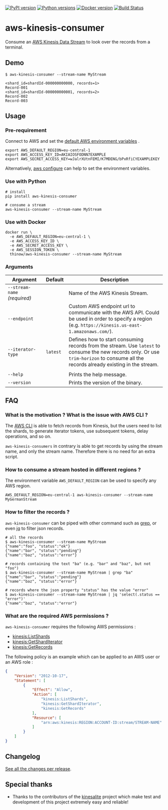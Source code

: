 [![PyPI version](https://img.shields.io/pypi/v/aws-kinesis-consumer.svg)](https://pypi.org/project/aws-kinesis-consumer)
[![Python versions](https://img.shields.io/pypi/pyversions/aws-kinesis-consumer.svg)](https://pypi.org/project/aws-kinesis-consumer)
[![Docker version](https://img.shields.io/docker/v/thinow/aws-kinesis-consumer?sort=semver&label=docker)](https://hub.docker.com/r/thinow/aws-kinesis-consumer)
[![Build Status](https://travis-ci.com/thinow/aws-kinesis-consumer.svg?token=vwaCq8jYcvaxfHBRGUqa&branch=master)](https://travis-ci.com/thinow/aws-kinesis-consumer)

# aws-kinesis-consumer

Consume an [AWS Kinesis Data Stream](https://aws.amazon.com/kinesis/data-streams/) to look over the records from a terminal.

## Demo

```shell
$ aws-kinesis-consumer --stream-name MyStream

<shard_id=shardId-000000000000, records=1>
Record-001
<shard_id=shardId-000000000001, records=2>
Record-002
Record-003
```

## Usage

### Pre-requirement

Connect to AWS and set
the [default AWS environment variables](https://docs.aws.amazon.com/cli/latest/userguide/cli-configure-envvars.html#envvars-list)
.

```shell script
export AWS_DEFAULT_REGION=eu-central-1
export AWS_ACCESS_KEY_ID=AKIAIOSFODNN7EXAMPLE
export AWS_SECRET_ACCESS_KEY=wJalrXUtnFEMI/K7MDENG/bPxRfiCYEXAMPLEKEY
```

Alternatively, [aws configure](https://docs.aws.amazon.com/cli/latest/userguide/cli-configure-files.html#cli-configure-files-methods)
can help to set the environment variables.

### Use with Python

```shell
# install
pip install aws-kinesis-consumer

# consume a stream
aws-kinesis-consumer --stream-name MyStream
```

### Use with Docker

```shell
docker run \
  -e AWS_DEFAULT_REGION=eu-central-1 \
  -e AWS_ACCESS_KEY_ID \
  -e AWS_SECRET_ACCESS_KEY \
  -e AWS_SESSION_TOKEN \
  thinow/aws-kinesis-consumer --stream-name MyStream
```

### Arguments

| Argument | Default | Description |
| -------- | ------- | ----------- |
| `--stream-name` _(required)_ | | Name of the AWS Kinesis Stream. |
| `--endpoint` |  | Custom AWS endpoint url to communicate with the AWS API. Could be used in order to specify a region (e.g. `https://kinesis.us-east-1.amazonaws.com/`). |
| `--iterator-type` | `latest` | Defines how to start consuming records from the stream. Use `latest` to consume the new records only. Or use `trim-horizon` to consume all the records already existing in the stream. |
|<img width="325"/>|<img width="0"/>|<img width="0"/>|
| `--help` | | Prints the help message. |
| `--version` | | Prints the version of the binary. |

## FAQ

### What is the motivation ? What is the issue with AWS CLI ?

The [AWS CLI](https://awscli.amazonaws.com/v2/documentation/api/latest/reference/kinesis/index.html) is able to fetch
records from Kinesis, but the users need to list the shards, to generate iterator tokens, use subsequent tokens, delay
operations, and so on.

``aws-kinesis-consumers`` in contrary is able to get records by using the stream name, and only the stream name.
Therefore there is no need for an extra script.

### How to consume a stream hosted in different regions ?

The environment variable `AWS_DEFAULT_REGION` can be used to specify any AWS region.

```shell
AWS_DEFAULT_REGION=eu-central-1 aws-kinesis-consumer --stream-name MyGermanStream
```

### How to filter the records ?

`aws-kinesis-consumer` can be piped with other command such as [grep](https://www.man7.org/linux/man-pages/man1/grep.1.html),
or even [jq](https://stedolan.github.io/jq/) to filter json records.

```shell
# all the records
$ aws-kinesis-consumer --stream-name MyStream
{"name":"foo", "status":"ok"}
{"name":"bar", "status":"pending"}
{"name":"baz", "status":"error"}

# records containing the text "ba" (e.g. "bar" and "baz", but not "foo")
$ aws-kinesis-consumer --stream-name MyStream | grep "ba"
{"name":"bar", "status":"pending"}
{"name":"baz", "status":"error"}

# records where the json property "status" has the value "error"
$ aws-kinesis-consumer --stream-name MyStream | jq 'select(.status == "error")'
{"name":"baz", "status":"error"}
```

### What are the required AWS permissions ?

`aws-kinesis-consumer` requires the following AWS permissions :
* [kinesis:ListShards](https://docs.aws.amazon.com/kinesis/latest/APIReference/API_ListShards.html)
* [kinesis:GetShardIterator](https://docs.aws.amazon.com/kinesis/latest/APIReference/API_GetShardIterator.html)
* [kinesis:GetRecords](https://docs.aws.amazon.com/kinesis/latest/APIReference/API_GetRecords.html)

The following policy is an example which can be applied to an AWS user or an AWS role :

```json
{
    "Version": "2012-10-17",
    "Statement": [
        {
            "Effect": "Allow",
            "Action": [
                "kinesis:ListShards",
                "kinesis:GetShardIterator",
                "kinesis:GetRecords"
            ],
            "Resource": [
                "arn:aws:kinesis:REGION:ACCOUNT-ID:stream/STREAM-NAME"
            ]
        }
    ]
}
```

## Changelog

[See all the changes per release](https://github.com/thinow/aws-kinesis-consumer/blob/master/CHANGELOG.md).

## Special thanks

* Thanks to the contributors of the [kinesalite](https://github.com/mhart/kinesalite) project which make test and
  development of this project extremely easy and reliable!
